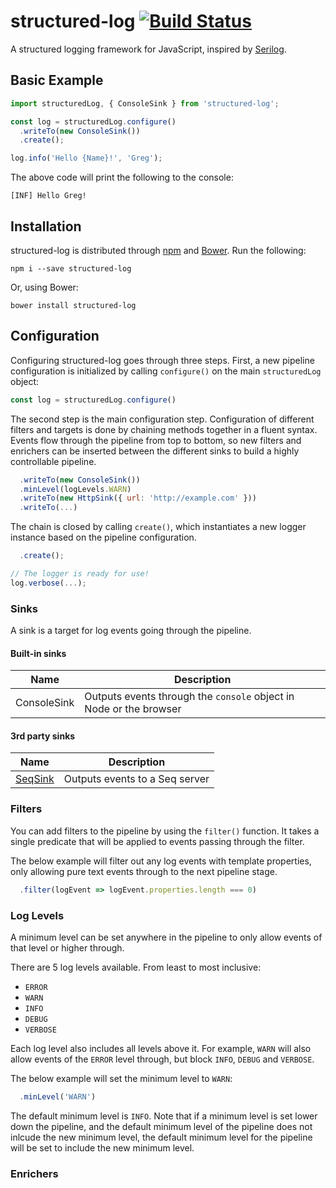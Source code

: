 # structured-log [![Build Status](https://travis-ci.org/structured-log/structured-log.svg)](https://travis-ci.org/structured-log/structured-log)

A structured logging framework for JavaScript, inspired by [Serilog](http://serilog.net/).

## Basic Example

```js
import structuredLog, { ConsoleSink } from 'structured-log';

const log = structuredLog.configure()
  .writeTo(new ConsoleSink())
  .create();

log.info('Hello {Name}!', 'Greg');
```

The above code will print the following to the console:

    [INF] Hello Greg!

## Installation

structured-log is distributed through [npm](https://www.npmjs.com/package/structured-log) and [Bower](https://bower.io/). Run the following:

    npm i --save structured-log

Or, using Bower:

    bower install structured-log

## Configuration

Configuring structured-log goes through three steps. First, a new pipeline
configuration is initialized by calling `configure()` on the main
`structuredLog` object:

```js
const log = structuredLog.configure()
```

The second step is the main configuration step. Configuration of different
filters and targets is done by chaining methods together in a fluent syntax.
Events flow through the pipeline from top to bottom, so new filters and
enrichers can be inserted between the different sinks to build a highly
controllable pipeline.

```js
  .writeTo(new ConsoleSink())
  .minLevel(logLevels.WARN)
  .writeTo(new HttpSink({ url: 'http://example.com' }))
  .writeTo(...)
```

The chain is closed by calling `create()`, which instantiates a new logger
instance based on the pipeline configuration.

```js
  .create();

// The logger is ready for use!
log.verbose(...);
```

### Sinks

A sink is a target for log events going through the pipeline.

#### Built-in sinks
|Name|Description|
|---|---|
|ConsoleSink|Outputs events through the `console` object in Node or the browser|

#### 3rd party sinks
|Name|Description|
|---|---|
|[SeqSink](https://github.com/Wedvich/structured-log-seq-sink)|Outputs events to a Seq server|

### Filters

You can add filters to the pipeline by using the `filter()` function. It takes
a single predicate that will be applied to events passing through the filter.

The below example will filter out any log events with template properties, only
allowing pure text events through to the next pipeline stage.

```js
  .filter(logEvent => logEvent.properties.length === 0)
```

### Log Levels

A minimum level can be set anywhere in the pipeline to only allow events of that
level or higher through.

There are 5 log levels available. From least to most inclusive:
- `ERROR`
- `WARN`
- `INFO`
- `DEBUG`
- `VERBOSE`

Each log level also includes all levels above it. For example, `WARN` will also
allow events of the `ERROR` level through, but block `INFO`, `DEBUG` and
`VERBOSE`.

The below example will set the minimum level to `WARN`:

```js
  .minLevel('WARN')
```

The default minimum level is `INFO`. Note that if a minimum level is set lower
down the pipeline, and the default minimum level of the pipeline does not
inlcude the new minimum level, the default minimum level for the pipeline will
be set to include the new minimum level.

### Enrichers
